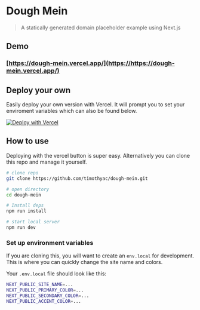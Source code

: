 # Dough Mein

> A statically generated domain placeholder example using Next.js

## Demo

### [https://dough-mein.vercel.app/](https://https://dough-mein.vercel.app/)

## Deploy your own

Easily deploy your own version with Vercel. It will prompt you to set your enviroment variables which can also be found below.

[![Deploy with Vercel](https://vercel.com/button)](https://vercel.com/new/clone?repository-url=https%3A%2F%2Fgithub.com%2Ftimothyac%2Fdough-mein&env=NEXT_PUBLIC_SITE_NAME,NEXT_PUBLIC_PRIMARY_COLOR,NEXT_PUBLIC_SECONDARY_COLOR,NEXT_PUBLIC_ACCENT_COLOR)

## How to use

Deploying with the vercel button is super easy. Alternatively you can clone this repo and manage it yourself.

```bash
# clone repo
git clone https://github.com/timothyac/dough-mein.git

# open directory
cd dough-mein

# Install deps
npm run install

# start local server
npm run dev
```

### Set up environment variables

If you are cloning this, you will want to create an `env.local` for development. This is where you can quickly change the site name and colors.

Your `.env.local` file should look like this:

```bash
NEXT_PUBLIC_SITE_NAME=...
NEXT_PUBLIC_PRIMARY_COLOR=...
NEXT_PUBLIC_SECONDARY_COLOR=...
NEXT_PUBLIC_ACCENT_COLOR=...
```
